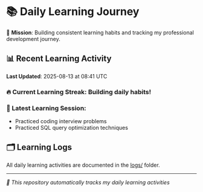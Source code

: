 # 📚 Daily Learning Journey

🎯 **Mission**: Building consistent learning habits and tracking my professional development journey.

## 📊 Recent Learning Activity

**Last Updated**: 2025-08-13 at 08:41 UTC

### 🔥 Current Learning Streak: Building daily habits!

### 📝 Latest Learning Session:
- Practiced coding interview problems
- Practiced SQL query optimization techniques

## 🗂️ Learning Logs

All daily learning activities are documented in the [logs/](./logs/) folder.

---
*🤖 This repository automatically tracks my daily learning activities*
